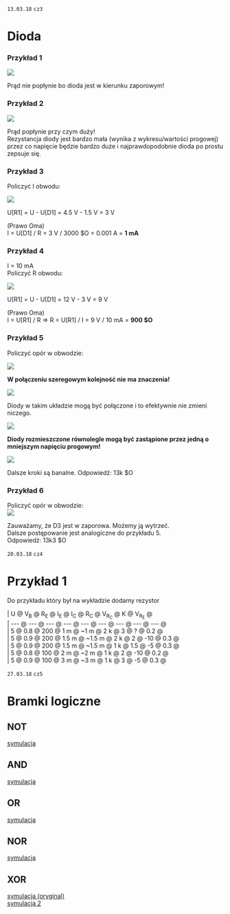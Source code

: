 `13.03.18` `cz3`

# Dioda

### Przykład 1

![](assets/cz-dioda-1.png)

Prąd nie popłynie bo dioda jest w kierunku zaporowym!

### Przykład 2

![](assets/cz-dioda-2.png)

Prąd popłynie przy czym duży!  
Rezystancja diody jest bardzo mała (wynika z wykresu/wartości progowej) przez co napięcie będzie bardzo duże i najprawdopodobnie dioda po prostu zepsuje się.  


### Przykład 3

Policzyć I obwodu:

![](assets/cz-dioda-3.png)

U[R1] = U - U[D1] = 4.5 V - 1.5 V = 3 V   

(Prawo Oma)  
I = U[D1] / R = 3 V / 3000 $O = 0.001 A = **1 mA**

### Przykład 4

I = 10 mA  
Policzyć R obwodu:

![](assets/cz-dioda-4.png)

U[R1] = U - U[D1] = 12 V - 3 V = 9 V  

(Prawo Oma)  
I = U[R1] / R
    =>
        R = U[R1] / I = 9 V / 10 mA = **900 $O**  

### Przykład 5

Policzyć opór w obwodzie:  

![](assets/cz-dioda-5.png)

**W połączeniu szeregowym kolejność nie ma znaczenia!**  

![](assets/cz-dioda-5-2.png)

Diody w takim układzie mogą być połączone i to efektywnie nie zmieni niczego.  

![](assets/cz-dioda-5-3.png)

**Diody rozmieszczone równolegle mogą być zastąpione przez jedną o mniejszym napięciu progowym!**

![](assets/cz-dioda-5-4.png)  

Dalsze kroki są banalne.
Odpowiedź: 13k $O

### Przykład 6

Policzyć opór w obwodzie:  
![](assets/cz-dioda-6.png)  

Zauważamy, że D3 jest w zaporowa. Możemy ją wytrzeć.  
Dalsze postępowanie jest analogiczne do przykładu 5.  
Odpowiedź: 13k3 $O

`20.03.18` `cz4`

# Przykład 1

Do przykładu który był na wykładzie dodamy rezystor  

| U @ V<sub>B</sub> @ R<sub>E</sub> @ I<sub>E</sub> @ I<sub>C</sub> @ R<sub>C</sub> @ V<sub>R<sub>C</sub></sub> @ K @ V<sub>R<sub>E</sub></sub> @  
| ---   @ --- @ --- @ ---   @ ---       @ ---   @ ---   @ ---   @ ---   @  
| 5     @ 0.8 @ 200 @ 1 m   @ ~1 m      @ 2 k   @ 3     @ ?     @ 0.2   @  
| 5     @ 0.9 @ 200 @ 1.5 m @ ~1.5 m    @ 2 k   @ 2     @ -10   @ 0.3   @  
| 5     @ 0.9 @ 200 @ 1.5 m @ ~1.5 m    @ 1 k   @ 1.5   @ -5    @ 0.3   @  
| 5     @ 0.8 @ 100 @ 2 m   @ ~2 m      @ 1 k   @ 2     @ -10   @ 0.2   @  
| 5     @ 0.9 @ 100 @ 3 m   @ ~3 m      @ 1 k   @ 3     @ -5    @ 0.3   @  


`27.03.18` `cz5`

# Bramki logiczne

## NOT
[symulacja](http://tinyurl.com/ycptp8wk)

## AND  
[symulacja](http://tinyurl.com/ybwdvv3u)  

## OR  
[symulacja](http://tinyurl.com/y8pnodag)  

## NOR
[symulacja](http://tinyurl.com/y79hqskc)  

## XOR
[symulacja (oryginal)](http://tinyurl.com/yc5y8jjn)  
[symulacja 2](http://tinyurl.com/y869wbe7)  

